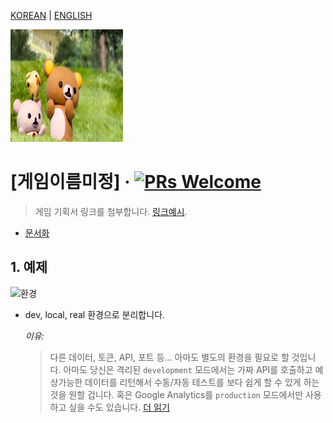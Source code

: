 [KOREAN](./README.md)
| [ENGLISH](./README-en.md)

[<img src="./src/main/resources/GOYA.png" width="180" height="180">](https://www.google.com/)

# [게임이름미정] &middot; [![PRs Welcome](https://img.shields.io/badge/PRs-welcome-brightgreen.svg?style=flat-square)](http://www.google.com)

> 게임 기획서 링크를 첨부합니다. [링크예시](http://www.google.com).

- [문서화](#documentation)

<a name="git"></a>

## 1. 예제

![환경](/images/laptop.png)

<a name="documentation"></a>

* dev, local, real 환경으로 분리합니다.

  _이유:_
  > 다른 데이터, 토큰, API, 포트 등... 아마도 별도의 환경을 필요로 할 것입니다. 아마도 당신은 격리된 `development` 모드에서는 가짜 API를 호출하고 예상가능한 데이터를 리턴해서 수동/자동
  테스트를 보다 쉽게 할 수 있게 하는 것을 원할 겁니다. 혹은 Google Analytics를 `production` 모드에서만 사용하고 싶을 수도
  있습니다. [더 읽기](https://stackoverflow.com/questions/8332333/node-js-setting-up-environment-specific-configs-to-be-used-with-everyauth)


